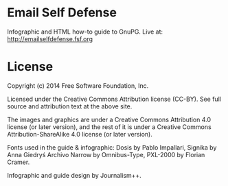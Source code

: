Email Self Defense
================

Infographic and HTML how-to guide to GnuPG.
Live at: http://emailselfdefense.fsf.org



License
================

Copyright (c) 2014 Free Software Foundation, Inc.

Licensed under the Creative Commons Attribution license (CC-BY). See full source and attribution text at the above site.

The images and graphics are under a Creative Commons Attribution 4.0 license (or later version), and the rest of it is under a Creative Commons Attribution-ShareAlike 4.0 license (or later version).

Fonts used in the guide & infographic: Dosis by Pablo Impallari, Signika by Anna Giedryś Archivo Narrow by Omnibus-Type, PXL-2000 by Florian Cramer.

Infographic and guide design by Journalism++.
